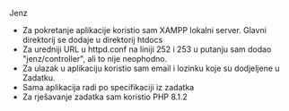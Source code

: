 Jenz

- Za pokretanje aplikacije koristio sam XAMPP lokalni server. Glavni direktorij se dodaje u direktorij htdocs
- Za uredniji URL u httpd.conf na liniji 252 i 253 u putanju sam dodao "jenz/controller", ali to nije neophodno.
- Za ulazak u aplikaciju koristio sam email i lozinku koje su dodjeljene u Zadatku.
- Sama aplikacija radi po specifikaciji iz zadatka
- Za rješavanje zadatka sam koristio PHP 8.1.2

